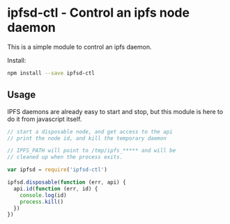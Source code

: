 # ipfsd-ctl - Control an ipfs node daemon

This is a simple module to control an ipfs daemon.

Install:
```sh
npm install --save ipfsd-ctl
```


## Usage

IPFS daemons are already easy to start and stop, but this module is here to do it from javascript itself.

```js
// start a disposable node, and get access to the api
// print the node id, and kill the temporary daemon

// IPFS_PATH will point to /tmp/ipfs_***** and will be
// cleaned up when the process exits.

var ipfsd = require('ipfsd-ctl')

ipfsd.disposable(function (err, api) {
  api.id(function (err, id) {
    console.log(id)
    process.kill()
  })
})
```